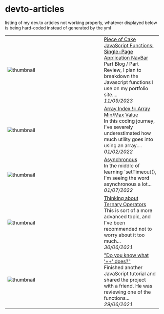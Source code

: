 # devto-articles
listing of my dev.to articles
not working properly, whatever displayed below is being hard-coded instead of generated by the yml

<table>
        <tr>
            <td width="300px"><img src="https://res.cloudinary.com/practicaldev/image/fetch/s--06XksHRE--/c_imagga_scale,f_auto,fl_progressive,h_420,q_auto,w_1000/https://dev-to-uploads.s3.amazonaws.com/uploads/articles/956xzknf63ukvh3vdhm9.jpg" alt="thumbnail"></td>
            <td>
                <a href="https://dev.to/purista/purista-tests-with-jest-sinonjs-and-testcontainers-31lh">Piece of Cake JavaScript Functions: Single-Page Application NavBar</a>
                <div>Part Blog / Part Review, I plan to breakdown the Javascript functions I use on my portfolio site....</div>
                <div><i>11/09/2023</i></div>
            </td>
        </tr>
        <tr>
            <td width="300px"><img src="https://res.cloudinary.com/practicaldev/image/fetch/s--vq7maw16--/c_imagga_scale,f_auto,fl_progressive,h_420,q_auto,w_1000/https://dev-to-uploads.s3.amazonaws.com/uploads/articles/h1gox6l18op1yv0p9mkw.jpg" alt="thumbnail"></td>
            <td>
                <a href="https://dev.to/commdao/array-index-array-minmax-value-4ke9">Array Index != Array Min/Max Value</a>
                <div>In this coding journey, I've severely underestimated how much utility goes into using an array....</div>
                <div><i>01/02/2022</i></div>
            </td>
        </tr>
        <tr>
            <td width="300px"><img src="https://res.cloudinary.com/practicaldev/image/fetch/s--lpDrtX69--/c_imagga_scale,f_auto,fl_progressive,h_420,q_auto,w_1000/https://dev-to-uploads.s3.amazonaws.com/uploads/articles/0wnip1cot5g3soc4gjj0.jpg" alt="thumbnail"></td>
            <td>
                <a href="https://dev.to/commdao/asynchronous-5gm2">Asynchronous</a>
                <div>In the middle of learning `setTimeout(), I'm seeing the word asynchronous a lot...</div>
                <div><i>01/07/2022</i></div>
            </td>
        </tr>
        <tr>
            <td width="300px"><img src="https://res.cloudinary.com/practicaldev/image/fetch/s--pZGM0aLI--/c_imagga_scale,f_auto,fl_progressive,h_420,q_auto,w_1000/https://dev-to-uploads.s3.amazonaws.com/uploads/articles/6o43i52sbsrf1yqc1b1z.jpg" alt="thumbnail"></td>
            <td>
                <a href="https://dev.to/commdao/thinking-about-ternary-operators-1167">Thinking about Ternary Operators</a>
                <div>This is sort of a more advanced topic, and I've been recommended not to worry about it too much...</div>
                <div><i>30/06/2021</i></div>
            </td>
        </tr>
        <tr>
            <td width="300px"><img src="https://res.cloudinary.com/practicaldev/image/fetch/s--b5YJraki--/c_imagga_scale,f_auto,fl_progressive,h_420,q_auto,w_1000/https://dev-to-uploads.s3.amazonaws.com/uploads/articles/eaeo3dr89hsl9t7h6qpb.jpg" alt="thumbnail"></td>
            <td>
                <a href="https://dev.to/commdao/do-you-know-what-does-4j0l">"Do you know what '++' does?"</a>
                <div>Finished another JavaScript tutorial and shared the project with a friend. He was reviewing one of the functions...</div>
                <div><i>29/06/2021</i></div>
            </td>
        </tr>
</table>
